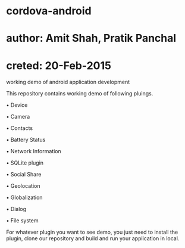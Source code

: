 # cordova-android
# author: Amit Shah, Pratik Panchal
# creted: 20-Feb-2015

working demo of android application development

This repository contains working demo of following pluings.

•	Device

•	Camera

•	Contacts

•	Battery Status

•	Network Information

•	SQLite plugin

•	Social Share

•	Geolocation

•	Globalization

•	Dialog

•	File system

For whatever plugin you want to see demo, you just need to install the plugin, clone our repository and build and run your application in local.
